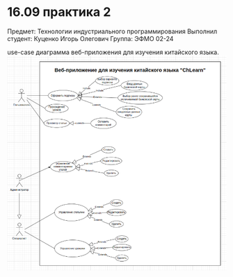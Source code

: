 # 16.09 практика 2

Предмет: Технологии индустриального программирования
Выполнил студент: Куценко Игорь Олегович
Группа: ЭФМО 02-24

use-case диаграмма веб-приложения для изучения китайского языка.
![Image alt](https://github.com/Tengu-64/TIP/blob/main/practice/16.09/use-case.png)
